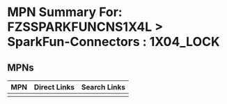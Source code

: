 



# MPN Summary For: FZSSPARKFUNCNS1X4L > SparkFun-Connectors : 1X04_LOCK

## MPNs
  

|MPN|Direct Links|Search Links|
| :--- | :--- | :--- |
||||
